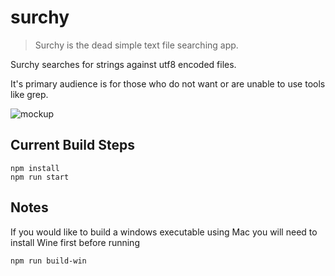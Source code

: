 # surchy

> Surchy is the dead simple text file searching app.

Surchy searches for strings against utf8 encoded files.

It's primary audience is for those who do not want or are unable to use tools like grep.

![mockup](https://github.com/wfowl/surchy/app.png)

## Current Build Steps

```
npm install
npm run start
```

## Notes

If you would like to build a windows executable using Mac you will need to install Wine first before running

```
npm run build-win
```
